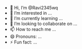 - 👋 Hi, I’m @Ravi2345wq
- 👀 I’m interested in ...
- 🌱 I’m currently learning ...
- 💞️ I’m looking to collaborate on ...
- 📫 How to reach me ...
- 😄 Pronouns: ...
- ⚡ Fun fact: ...

<!---
Ravi2345wq/Ravi2345wq is a ✨ special ✨ repository because its `README.md` (this file) appears on your GitHub profile.
You can click the Preview link to take a look at your changes.
--->
